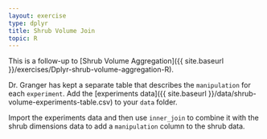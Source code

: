 ```yaml
---
layout: exercise
type: dplyr
title: Shrub Volume Join
topic: R
---
```


This is a follow-up to [Shrub Volume Aggregation]({{ site.baseurl }}/exercises/Dplyr-shrub-volume-aggregation-R).

Dr. Granger has kept a separate table that describes the `manipulation` for each
`experiment`. Add the [experiments data]({{ site.baseurl }}/data/shrub-volume-experiments-table.csv)
to your `data` folder.

Import the experiments data and then use `inner_join` to combine it with the
shrub dimensions data to add a `manipulation` column to the shrub data.
